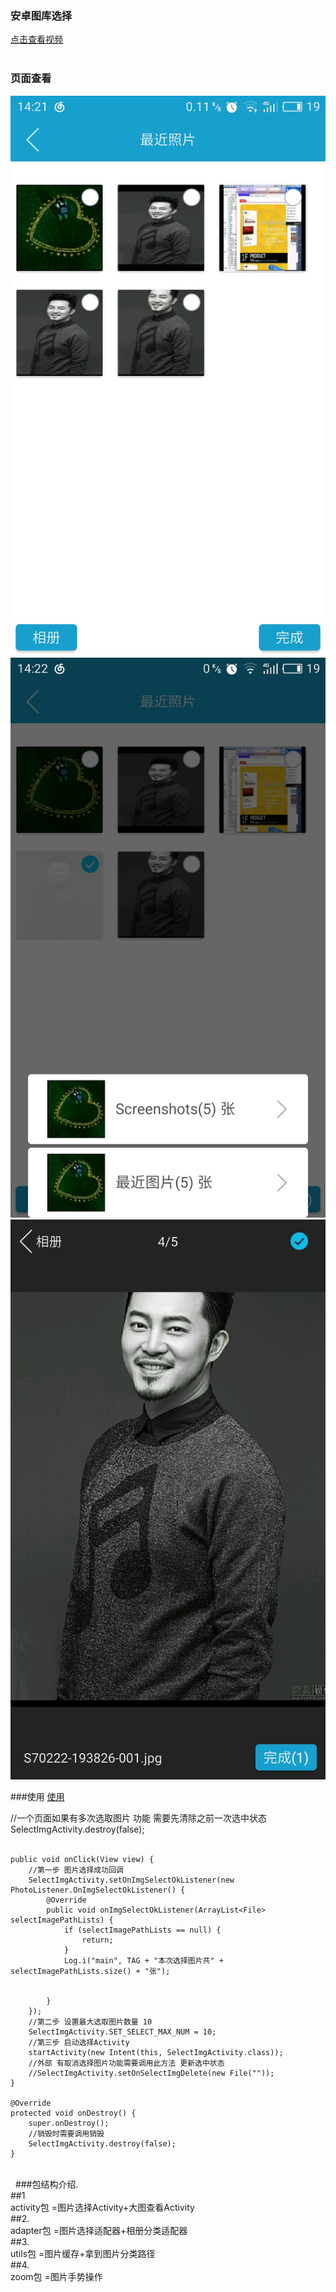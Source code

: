 ### 安卓图库选择

[点击查看视频](http://www.17sysj.com/video/lpds_11b08aa57785a)<br/> 
### 页面查看
 ![image](https://github.com/hubangmao/PhotoSelectLibrary/blob/master/img1.jpg)
 ![image](https://github.com/hubangmao/PhotoSelectLibrary/blob/master/img2.jpg)
 ![image](https://github.com/hubangmao/PhotoSelectLibrary/blob/master/img3.jpg)

###使用
[使用](https://github.com/hubangmao/PhotoSelectLibrary/blob/master/app/src/main/java/com/hbm/hbm/MainActivity.java)

 //一个页面如果有多次选取图片 功能 需要先清除之前一次选中状态  SelectImgActivity.destroy(false);<br/> 

    public void onClick(View view) {
        //第一步 图片选择成功回调
        SelectImgActivity.setOnImgSelectOkListener(new PhotoListener.OnImgSelectOkListener() {
            @Override
            public void onImgSelectOkListener(ArrayList<File> selectImagePathLists) {
                if (selectImagePathLists == null) {
                    return;
                }
                Log.i("main", TAG + "本次选择图片共" + selectImagePathLists.size() + "张");


            }
        });
        //第二步 设置最大选取图片数量 10
        SelectImgActivity.SET_SELECT_MAX_NUM = 10;
        //第三步 启动选择Activity
        startActivity(new Intent(this, SelectImgActivity.class));
        //外部 有取消选择图片功能需要调用此方法 更新选中状态
        //SelectImgActivity.setOnSelectImgDelete(new File(""));
    }

    @Override
    protected void onDestroy() {
        super.onDestroy();
        //销毁时需要调用销毁
        SelectImgActivity.destroy(false);
    }

<br/> 
    ###包结构介绍.<br/>
    ##1<br/>
    activity包  =图片选择Activity+大图查看Activity<br/>
    ##2.<br/>
    adapter包   =图片选择适配器+相册分类适配器<br/>
    ##3.<br/>
    utils包     =图片缓存+拿到图片分类路径<br/>
    ##4.<br/>
    zoom包      =图片手势操作

